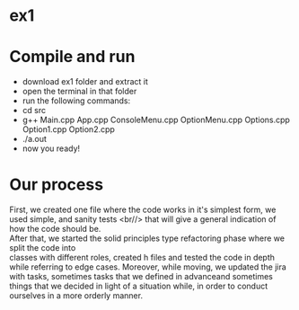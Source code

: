 # ex1
# Compile and run
- download ex1 folder and extract it
- open the terminal in that folder
- run the following commands:
- cd src
- g++ Main.cpp App.cpp ConsoleMenu.cpp OptionMenu.cpp Options.cpp Option1.cpp Option2.cpp
- ./a.out
- now you ready!

# Our process
First, we created one file where the code works in it's simplest form, we used simple, and sanity tests
<br//>
that will give a general indication of how the code should be.
<br/>
After that, we started the solid principles type refactoring phase where we split the code into
<br/>
classes with different roles, created h files and tested the code in depth while referring to edge cases.
Moreover, while moving, we updated the jira with tasks, sometimes tasks that we defined in advanceand sometimes
<br/>
things that we decided in light of a situation while, in order to conduct ourselves in a more orderly manner.
